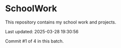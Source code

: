 # SchoolWork

This repository contains my school work and projects.

Last updated: 2025-03-28 19:30:56

Commit #1 of 4 in this batch.